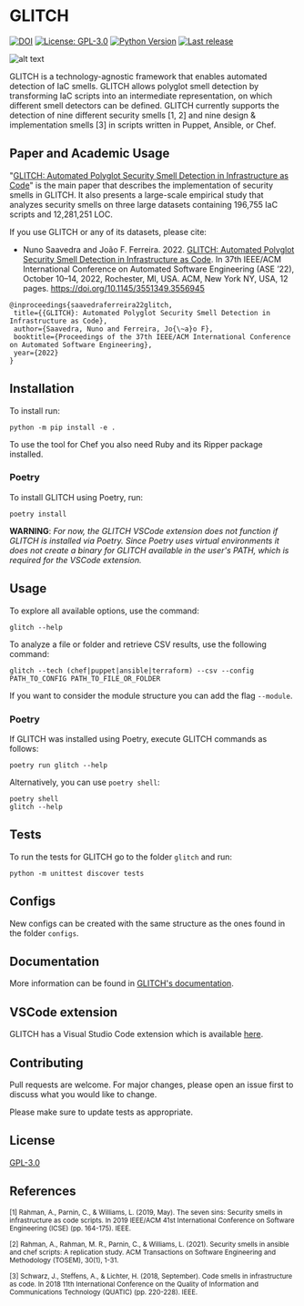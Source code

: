 # GLITCH

[![DOI](https://zenodo.org/badge/453066827.svg)](https://zenodo.org/badge/latestdoi/453066827)
[![License: GPL-3.0](https://badgen.net/github/license/sr-lab/GLITCH)](https://www.gnu.org/licenses/gpl-3.0)
[![Python Version](https://img.shields.io/badge/python-3.9+-blue)](https://www.python.org/downloads/)
[![Last release](https://badgen.net/github/release/sr-lab/GLITCH/)](https://github.com/sr-lab/GLITCH/releases)

![alt text](https://github.com/sr-lab/GLITCH/blob/main/logo.png?raw=true)

GLITCH is a technology-agnostic framework that enables automated detection of IaC smells. GLITCH allows polyglot smell detection by transforming IaC scripts into an intermediate representation, on which different smell detectors can be defined. GLITCH currently supports the detection of nine different security smells [1, 2] and nine design & implementation smells [3] in scripts written in Puppet, Ansible, or Chef.



## Paper and Academic Usage
"[GLITCH: Automated Polyglot Security Smell Detection in Infrastructure as Code](https://arxiv.org/abs/2205.14371)" is the main paper that describes the implementation of security smells in GLITCH. It also presents a large-scale empirical study  that analyzes security smells on three large datasets containing 196,755 IaC scripts and 12,281,251 LOC.

If you use GLITCH or any of its datasets, please cite:

 - Nuno Saavedra and João F. Ferreira. 2022. [GLITCH: Automated Polyglot Security Smell Detection in Infrastructure as Code](https://arxiv.org/abs/2205.14371). In 37th IEEE/ACM International Conference on Automated Software Engineering (ASE ’22), October 10–14, 2022, Rochester, MI, USA. ACM, New York NY, USA, 12 pages. https://doi.org/10.1145/3551349.3556945  
 

 ```
 @inproceedings{saavedraferreira22glitch,
  title={{GLITCH}: Automated Polyglot Security Smell Detection in Infrastructure as Code},
  author={Saavedra, Nuno and Ferreira, Jo{\~a}o F},
  booktitle={Proceedings of the 37th IEEE/ACM International Conference on Automated Software Engineering},
  year={2022}
}
 ```

## Installation

To install run:
```
python -m pip install -e .
```

To use the tool for Chef you also need Ruby and its Ripper package installed.

### Poetry

To install GLITCH using Poetry, run:
```
poetry install
```

**WARNING**: _For now, the GLITCH VSCode extension does not function if GLITCH 
is installed via Poetry. Since Poetry uses virtual environments it does not 
create a binary for GLITCH available in the user's PATH, which is required for 
the VSCode extension._

## Usage

To explore all available options, use the command:
```
glitch --help
```

To analyze a file or folder and retrieve CSV results, use the following command:
```
glitch --tech (chef|puppet|ansible|terraform) --csv --config PATH_TO_CONFIG PATH_TO_FILE_OR_FOLDER
```

If you want to consider the module structure you can add the flag ```--module```.

### Poetry

If GLITCH was installed using Poetry, execute GLITCH commands as follows:
```
poetry run glitch --help
```

Alternatively, you can use `poetry shell`:
```
poetry shell
glitch --help
```

## Tests

To run the tests for GLITCH go to the folder ```glitch``` and run:
```
python -m unittest discover tests
```

## Configs

New configs can be created with the same structure as the ones found in the folder ```configs```.

## Documentation

More information can be found in [GLITCH's documentation](https://github.com/sr-lab/GLITCH/wiki).

## VSCode extension

GLITCH has a Visual Studio Code extension which is available [here](https://github.com/sr-lab/GLITCH/tree/main/vscode-extension/glitch).

## Contributing
Pull requests are welcome. For major changes, please open an issue first to discuss what you would like to change.

Please make sure to update tests as appropriate.

## License
[GPL-3.0](https://choosealicense.com/licenses/gpl-3.0/)

## References

<sub>[1] Rahman, A., Parnin, C., & Williams, L. (2019, May). The seven sins: Security smells in infrastructure as code scripts. In 2019 IEEE/ACM 41st International Conference on Software Engineering (ICSE) (pp. 164-175). IEEE.</sub>

<sub>[2] Rahman, A., Rahman, M. R., Parnin, C., & Williams, L. (2021). Security smells in ansible and chef scripts: A replication study. ACM Transactions on Software Engineering and Methodology (TOSEM), 30(1), 1-31.</sub>

<sub>[3] Schwarz, J., Steffens, A., & Lichter, H. (2018, September). Code smells in infrastructure as code. In 2018 11th International Conference on the Quality of Information and Communications Technology (QUATIC) (pp. 220-228). IEEE.</sub>
